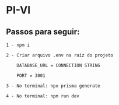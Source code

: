# PI-VI
## Passos para seguir:

    1 - npm i

    2 - Criar arquivo .env na raiz do projeto

        DATABASE_URL = CONNECTION STRING

        PORT = 3001 

    3 - No terminal: npx prisma generate

    4 - No terminal: npm run dev
